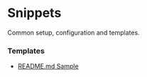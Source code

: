 # Snippets

Common setup, configuration and templates.

### Templates

* [README.md Sample](/README.Sample.md)
